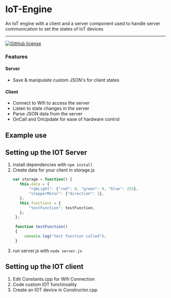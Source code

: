 # IoT-Engine
An IoT engine with a client and a server component used to handle server communication to set the states of IoT devices


----

[![GitHub license](https://img.shields.io/github/license/Naereen/StrapDown.js.svg)](/LICENSE)

### Features
#### Server
- Save & manipulate custom JSON's for client states
#### Client
- Connect to Wifi to access the server
- Listen to state changes in the server
- Parse JSON data from the server
- OnCall and OnUpdate for ease of hardware control

## Example use

## Setting up the IOT Server
1) install dependencies with `npm install`
2) Create data for your client in storage.js
   ```js
   var storage = function() {
      this.data = {
          "rgbLight": {"red": 0, "green": 0, "blue": 255},
          "stepperMotor": {"direction": 1},
      };
      this.functions = {
          "testFunction": testFunction,
      };
    };
  
    function testFunction()
    {
        console.log("test function called");
    }
   ```
4) run server.js with `node server.js`

## Setting up the IOT client
1) Edit Constants.cpp for Wifi Connection
2) Code custom IOT functinoality
3) Create an IOT device in Constructor.cpp
